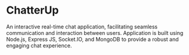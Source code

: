 # ChatterUp
An interactive real-time chat application, facilitating seamless communication and interaction between users. Application is built using Node.js, Express JS, Socket.IO, and MongoDB to provide a robust and engaging chat experience.
